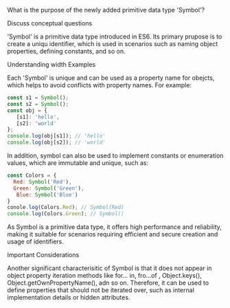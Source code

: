 What is the purpose of the newly added primitive data type 'Symbol'?

Discuss conceptual questions

'Symbol' is a primitive data type introduced in ES6. Its primary prupose is to create a uniqu identifier, which is used in scenarios such as naming object properties, defining constants, and so on.

Understanding width Examples

Each 'Symbol' is unique and can be used as a property name for obejcts, which helps to avoid conflicts with property names. For example:

```js
const s1 = Symbol();
const s2 = Symbol();
const obj = {
   [s1]: 'hello',
   [s2]: 'world'
};
console.log(obj[s1]); // 'hello'
console.log(obj[s2]); // 'world'
```

In addition, symbol can also be used to implement constants or enumeration values, which are immutable and unique, such as:

```js
const Colors = {
  Red: Symbol('Red'),
  Green: Symbol('Green'),
   Blue: Symbol('Blue')
}
conole.log(Colors.Red); // Symbol(Red) 
console.log(Colors.Green); // Symbol()
```

As Symbol is a primitive data type, it offers high performance and reliability, making it suitable for scenarios requiring efficient and secure creation and usage of identifiers.

Important Considerations

Another significant characterisitic of Symbol is that it does not appear in object property iteration methods like for... in, fro...of ,  Object.keys(), Object.getOwnPropertyName(), adn so on. Therefore, it can be used to define properties that should not be iterated over, such as internal implementation details or hidden attributes.
